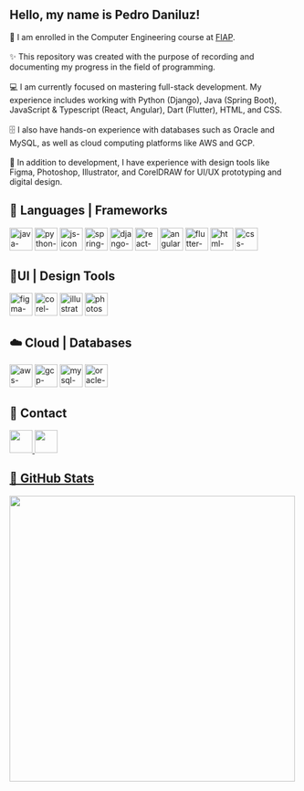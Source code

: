 <section>
  <h1>Hello, my name is Pedro Daniluz!</h2>
  <p>
    🚀 I am enrolled in the Computer Engineering course at <a href = https://www.fiap.com.br>FIAP</a>.<br><br>
    ✨ This repository was created with the purpose of recording and documenting my progress in the field of programming.<br><br>
    💻 I am currently focused on mastering full-stack development. My experience includes working with Python (Django), Java (Spring Boot), JavaScript & Typescript (React, Angular), Dart (Flutter), HTML, and CSS.<br><br>
    🗄️ I also have hands-on experience with databases such as Oracle and MySQL, as well as cloud computing platforms like AWS and GCP.<br><br>
    🎨 In addition to development, I have experience with design tools like Figma, Photoshop, Illustrator, and CorelDRAW for UI/UX prototyping and digital design.<br>
  </p>
</section>

<section>
  <h2>🎯 Languages | Frameworks</h2>
  <div>
    <img loading="lazy" src="https://cdn.jsdelivr.net/gh/devicons/devicon@latest/icons/java/java-original-wordmark.svg" width="40" height="40" alt="java-icon"/>
    <img loading="lazy" src="https://cdn.jsdelivr.net/gh/devicons/devicon/icons/python/python-original.svg" width="40" height="40" alt="python-icon"/>
    <img loading="lazy" src="https://cdn.jsdelivr.net/gh/devicons/devicon/icons/javascript/javascript-original.svg" width="40" height="40" alt="js-icon"/>
    <img loading="lazy" src="https://cdn.jsdelivr.net/gh/devicons/devicon@latest/icons/spring/spring-original-wordmark.svg" width="40" height="40" alt="spring-icon"/>
    <img loading="lazy" src="https://cdn.jsdelivr.net/gh/devicons/devicon@latest/icons/django/django-plain.svg" width="40" height="40" alt="django-icon"/>
    <img loading="lazy" src="https://cdn.jsdelivr.net/gh/devicons/devicon@latest/icons/react/react-original.svg" width="40" height="40" alt="react-icon"/>
    <img loading="lazy" src="https://cdn.jsdelivr.net/gh/devicons/devicon@latest/icons/angular/angular-original.svg" width="40" height="40" alt="angular-icon"/>
    <img loading="lazy" src="https://cdn.jsdelivr.net/gh/devicons/devicon/icons/flutter/flutter-original.svg" width="40" height="40" alt="flutter-icon"/>
    <img loading="lazy" src="https://cdn.jsdelivr.net/gh/devicons/devicon/icons/html5/html5-original.svg" width="40" height="40" alt="html-icon"/>
    <img loading="lazy" src="https://cdn.jsdelivr.net/gh/devicons/devicon/icons/css3/css3-original.svg" width="40" height="40" alt="css-icon"/>
  </div>
  <h2>🎨UI | Design Tools</h2>
  <div>
    <img loading="lazy" src="https://cdn.jsdelivr.net/gh/devicons/devicon/icons/figma/figma-original.svg" width="40" height="40" alt="figma-icon"/>
    <img loading="lazy" src="https://wissens-piloten.de/wp-content/uploads/2023/03/corel-draw-klein.png" width="40" height="40" alt="corel-icon"/>
    <img loading="lazy" src="https://cdn.jsdelivr.net/gh/devicons/devicon/icons/illustrator/illustrator-plain.svg" width="40" height="40" alt="illustrator-icon"/>
    <img loading="lazy" src="https://cdn.jsdelivr.net/gh/devicons/devicon@latest/icons/photoshop/photoshop-original.svg" width="40" height="40" alt="photoshop-icon"/>
  </div>
  <h2>☁️ Cloud | Databases</h2>
  <div>
    <img loading="lazy" src="https://cdn.jsdelivr.net/gh/devicons/devicon@latest/icons/amazonwebservices/amazonwebservices-original-wordmark.svg" width="40" height="40" alt="aws-icon"/>
    <img loading="lazy" src="https://cdn.jsdelivr.net/gh/devicons/devicon/icons/googlecloud/googlecloud-original.svg" width="40" height="40" alt="gcp-icon"/>
    <img loading="lazy" src="https://cdn.jsdelivr.net/gh/devicons/devicon/icons/mysql/mysql-original.svg" width="40" height="40" alt="mysql-icon"/>
    <img loading="lazy" src="https://cdn.jsdelivr.net/gh/devicons/devicon/icons/oracle/oracle-original.svg" width="40" height="40" alt="oracle-icon"/>
  </div>
</section>

<section>
    <h2>📌 Contact</h2>
    <a href = https://www.linkedin.com/in/pedro-daniluz-349a0b267/><img loading="lazy" src="https://cdn.jsdelivr.net/gh/devicons/devicon/icons/linkedin/linkedin-original.svg" width="40" height="40"/>
    <a href = "mailto:pedrodaniluz04@gmail.com?subject=From Git&body=Hi there, I'm here through your github profile..."><img loading="lazy" src="https://static.vecteezy.com/system/resources/previews/022/484/516/original/google-mail-gmail-icon-logo-symbol-free-png.png" width="40" height="40"/>
</section>

<section>
  <h2>🌟 GitHub Stats</h2>
  <a href="https://github.com/PedroDaniluz">
  <img loading="lazy" width="500em" src="https://github-readme-stats.vercel.app/api/top-langs/?username=PedroDaniluz&layout=compact&langs_count=7&theme=dracula&nocache=1">
  </a>
</section>

